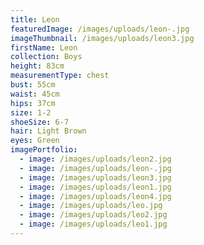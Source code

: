 ```yaml
---
title: Leon
featuredImage: /images/uploads/leon-.jpg
imageThumbnail: /images/uploads/leon3.jpg
firstName: Leon
collection: Boys
height: 83cm
measurementType: chest
bust: 55cm
waist: 45cm
hips: 37cm
size: 1-2
shoeSize: 6-7
hair: Light Brown
eyes: Green
imagePortfolio:
  - image: /images/uploads/leon2.jpg
  - image: /images/uploads/leon-.jpg
  - image: /images/uploads/leon3.jpg
  - image: /images/uploads/leon1.jpg
  - image: /images/uploads/leon4.jpg
  - image: /images/uploads/leo.jpg
  - image: /images/uploads/leo2.jpg
  - image: /images/uploads/leo1.jpg
---
```



